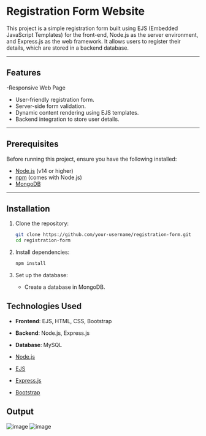 # Registration Form Website

This project is a simple registration form built using EJS (Embedded JavaScript Templates) for the front-end, Node.js as the server environment, and Express.js as the web framework. It allows users to register their details, which are stored in a backend database.

---

## Features

-Responsive Web Page
- User-friendly registration form.
- Server-side form validation.
- Dynamic content rendering using EJS templates.
- Backend integration to store user details.

---

## Prerequisites

Before running this project, ensure you have the following installed:

- [Node.js](https://nodejs.org/) (v14 or higher)
- [npm](https://www.npmjs.com/) (comes with Node.js)
- [MongoDB](https://www.mongodb.com/)

---

## Installation

1. Clone the repository:

   ```bash
   git clone https://github.com/your-username/registration-form.git
   cd registration-form
   ```

2. Install dependencies:

   ```bash
   npm install
   ```

3. Set up the database:

   - Create a database in MongoDB.

## Technologies Used

- **Frontend**: EJS, HTML, CSS, Bootstrap
- **Backend**: Node.js, Express.js
- **Database**: MySQL

- [Node.js](https://nodejs.org/)
- [EJS](https://ejs.co/)
- [Express.js](https://expressjs.com/)
- [Bootstrap](https://getbootstrap.com/)

## Output

  
![image](https://github.com/user-attachments/assets/b95d614b-00e1-4244-a758-b198fa776380)
![image](https://github.com/user-attachments/assets/fdedc6f9-808c-440a-a385-a71e2ad3902a)


